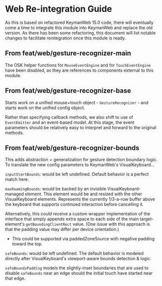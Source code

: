 # Web Re-integration Guide

As this is based on refactored KeymanWeb 15.0 code, there will eventually come a time to integrate this
module into KeymanWeb and replace the old version.  As there has been some refactoring, this document
will list notable changes to facilitate reintegration once this module is ready.

## From feat/web/gesture-recognizer-main

The OSK helper functions for `MouseEventEngine` and for `TouchEventEngine` have been disabled, as they
are references to components external to this module.

## From feat/web/gesture-recognizer-base

Starts work on a unified mouse+touch object - `GestureRecognizer` - and starts work on the unified
config object.

Rather than specifying callback methods, we also shift to use of `EventEmitter` and an event-based model.
At this stage, the event parameters should be relatively easy to interpret and forward to the original methods.

## From feat/web/gesture-recognizer-bounds

This adds abstraction + generalization for gesture detection boundary logic.  To translate the new config
parameters to KeymanWeb's VisualKeyboard...

`inputStartBounds`: would be left undefined.  Default behavior is a perfect match here.

`maxRoamingBounds`: would be backed by an invisible VisualKeyboard-managed element.  This element would be
and resized with the other VisualKeyboard elements.  Represents the currently 1/3-a-row buffer above the
keyboard that supports continued interaction before cancelling it.

Alternatively, this _could_ receive a custom wrapper implementation of the interface that simply appends
extra space to each side of the main target-element's `getBoundingClientRect` value.  (One issue with this
approach is that the padding value may differ per device orientation.)
- This could be supported via paddedZoneSource with negative padding toward the top.

`safeBounds`: would be left undefined.  The default behavior is modeled directly after VisualKeyboard's
viewport-aware bounds detection & logic.

`safeBoundsPadding` models the slightly-inset boundaries that are used to disable `safeBounds` near an edge
should the initial touch have started near that edge.
